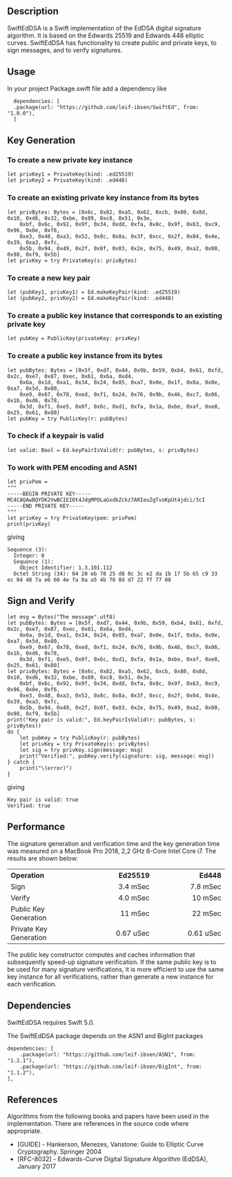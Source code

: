 <h2><b>Description</b></h2>

SwiftEdDSA is a Swift implementation of the EdDSA digital signature algorithm. It is based on the Edwards 25519 and Edwards 448 elliptic curves.
SwiftEdDSA has functionality to create public and private keys, to sign messages, and to verify signatures.

<h2><b>Usage</b></h2>
In your project Package.swift file add a dependency like<br/>

	  dependencies: [
	  .package(url: "https://github.com/leif-ibsen/SwiftEd", from: "1.0.0"),
	  ]

<h2><b>Key Generation</b></h2>
<h3><b>To create a new private key instance</b></h3>

    let privKey1 = PrivateKey(kind: .ed25519)
    let privKey2 = PrivateKey(kind: .ed448)

<h3><b>To create an existing private key instance from its bytes</b></h3>

    let privBytes: Bytes = [0x6c, 0x82, 0xa5, 0x62, 0xcb, 0x80, 0x8d, 0x10, 0xd6, 0x32, 0xbe, 0x89, 0xc8, 0x51, 0x3e,
        0xbf, 0x6c, 0x92, 0x9f, 0x34, 0xdd, 0xfa, 0x8c, 0x9f, 0x63, 0xc9, 0x96, 0x0e, 0xf6,
        0xe3, 0x48, 0xa3, 0x52, 0x8c, 0x8a, 0x3f, 0xcc, 0x2f, 0x04, 0x4e, 0x39, 0xa3, 0xfc,
        0x5b, 0x94, 0x49, 0x2f, 0x8f, 0x03, 0x2e, 0x75, 0x49, 0xa2, 0x00, 0x98, 0xf9, 0x5b]
    let privKey = try PrivateKey(s: privBytes)

<h3><b>To create a new key pair</b></h3>

    let (pubKey1, privKey1) = Ed.makeKeyPair(kind: .ed25519)
    let (pubKey2, privKey2) = Ed.makeKeyPair(kind: .ed448)

<h3><b>To create a public key instance that corresponds to an existing private key</b></h3>

    let pubKey = PublicKey(privateKey: privKey)

<h3><b>To create a public key instance from its bytes</b></h3>

    let pubBytes: Bytes = [0x5f, 0xd7, 0x44, 0x9b, 0x59, 0xb4, 0x61, 0xfd, 0x2c, 0xe7, 0x87, 0xec, 0x61, 0x6a, 0xd4,
        0x6a, 0x1d, 0xa1, 0x34, 0x24, 0x85, 0xa7, 0x0e, 0x1f, 0x8a, 0x0e, 0xa7, 0x5d, 0x80,
        0xe9, 0x67, 0x78, 0xed, 0xf1, 0x24, 0x76, 0x9b, 0x46, 0xc7, 0x06, 0x1b, 0xd6, 0x78,
        0x3d, 0xf1, 0xe5, 0x0f, 0x6c, 0xd1, 0xfa, 0x1a, 0xbe, 0xaf, 0xe8, 0x25, 0x61, 0x80]
    let pubKey = try PublicKey(r: pubBytes)

<h3><b>To check if a keypair is valid</b></h3>

    let valid: Bool = Ed.keyPairIsValid(r: pubBytes, s: privBytes)

<h3><b>To work with PEM encoding and ASN1</b></h3>

    let privPem =
    """
    -----BEGIN PRIVATE KEY-----
    MC4CAQAwBQYDK2VwBCIEIOt4JdgMPOLaGxdbZckz7ARIeuZgTvoKpUt4jdci/3cI
    -----END PRIVATE KEY-----
    """
    let privKey = try PrivateKey(pem: privPem)
    print(privKey)

giving

    Sequence (3):
      Integer: 0
      Sequence (1):
        Object Identifier: 1.3.101.112
      Octet String (34): 04 20 eb 78 25 d8 0c 3c e2 da 1b 17 5b 65 c9 33 ec 04 48 7a e6 60 4e fa 0a a5 4b 78 8d d7 22 ff 77 08

<h2><b>Sign and Verify</b></h2>

    let msg = Bytes("The message".utf8)
    let pubBytes: Bytes = [0x5f, 0xd7, 0x44, 0x9b, 0x59, 0xb4, 0x61, 0xfd, 0x2c, 0xe7, 0x87, 0xec, 0x61, 0x6a, 0xd4,
        0x6a, 0x1d, 0xa1, 0x34, 0x24, 0x85, 0xa7, 0x0e, 0x1f, 0x8a, 0x0e, 0xa7, 0x5d, 0x80,
        0xe9, 0x67, 0x78, 0xed, 0xf1, 0x24, 0x76, 0x9b, 0x46, 0xc7, 0x06, 0x1b, 0xd6, 0x78,
        0x3d, 0xf1, 0xe5, 0x0f, 0x6c, 0xd1, 0xfa, 0x1a, 0xbe, 0xaf, 0xe8, 0x25, 0x61, 0x80]
    let privBytes: Bytes = [0x6c, 0x82, 0xa5, 0x62, 0xcb, 0x80, 0x8d, 0x10, 0xd6, 0x32, 0xbe, 0x89, 0xc8, 0x51, 0x3e,
        0xbf, 0x6c, 0x92, 0x9f, 0x34, 0xdd, 0xfa, 0x8c, 0x9f, 0x63, 0xc9, 0x96, 0x0e, 0xf6,
        0xe3, 0x48, 0xa3, 0x52, 0x8c, 0x8a, 0x3f, 0xcc, 0x2f, 0x04, 0x4e, 0x39, 0xa3, 0xfc,
        0x5b, 0x94, 0x49, 0x2f, 0x8f, 0x03, 0x2e, 0x75, 0x49, 0xa2, 0x00, 0x98, 0xf9, 0x5b]
    print("Key pair is valid:", Ed.keyPairIsValid(r: pubBytes, s: privBytes))
    do {
        let pubKey = try PublicKey(r: pubBytes)
        let privKey = try PrivateKey(s: privBytes)
        let sig = try privKey.sign(message: msg)
        print("Verified:", pubKey.verify(signature: sig, message: msg))
    } catch {
        print("\(error)")
    }

giving

    Key pair is valid: true
    Verified: true

<h2><b>Performance</b></h2>
The signature generation and verification time and the key generation time
was measured on a MacBook Pro 2018, 2,2 GHz 6-Core Intel Core i7. The results are shown below:
<table width="80%">
<tr><th align="left" width="34%">Operation</th><th align="right" width="33%">Ed25519</th><th align="right" width="33%">Ed448</th></tr>
<tr><td>Sign</td><td align="right">3.4 mSec</td><td align="right">7.8 mSec</td></tr>
<tr><td>Verify</td><td align="right">4.0 mSec</td><td align="right">10 mSec</td></tr>
<tr><td>Public Key Generation</td><td align="right">11 mSec</td><td align="right">22 mSec</td></tr>
<tr><td>Private Key Generation</td><td align="right">0.67 uSec</td><td align="right">0.61 uSec</td></tr>
</table>

The public key constructor computes and caches information that subsequently speed-up signature verification.
If the same public key is to be used for many signature verifications, it is more efficient to use the same key instance for all verifications,
rather than generate a new instance for each verification.

<h2><b>Dependencies</b></h2>

SwiftEdDSA requires Swift 5.0.

The SwiftEdDSA package depends on the ASN1 and BigInt packages

    dependencies: [
        .package(url: "https://github.com/leif-ibsen/ASN1", from: "1.2.1"),
        .package(url: "https://github.com/leif-ibsen/BigInt", from: "1.1.2"),
    ],

<h2><b>References</b></h2>

Algorithms from the following books and papers have been used in the implementation.
There are references in the source code where appropriate.

<ul>
<li>[GUIDE] - Hankerson, Menezes, Vanstone: Guide to Elliptic Curve Cryptography. Springer 2004</li>
<li>[RFC-8032] - Edwards-Curve Digital Signature Algorithm (EdDSA), January 2017</li>
</ul>
